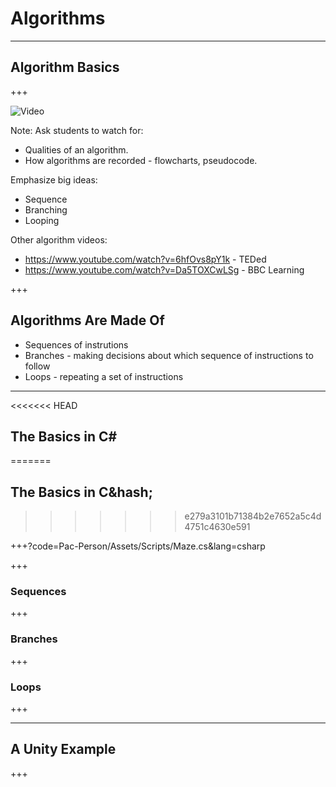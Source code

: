 # Algorithms

---

## Algorithm Basics

+++

![Video](https://www.youtube.com/embed/e_WfC8HwVB8)

Note:
Ask students to watch for:
* Qualities of an algorithm.
* How algorithms are recorded - flowcharts, pseudocode.

Emphasize big ideas:
* Sequence
* Branching
* Looping

Other algorithm videos:
* https://www.youtube.com/watch?v=6hfOvs8pY1k - TEDed
* https://www.youtube.com/watch?v=Da5TOXCwLSg - BBC Learning

+++

## Algorithms Are Made Of

* Sequences of instrutions
* Branches - making decisions about which sequence of instructions to follow
* Loops - repeating a set of instructions

---

<<<<<<< HEAD
## The Basics in C&num;
=======
## The Basics in C&hash;
>>>>>>> e279a3101b71384b2e7652a5c4d4751c4630e591

+++?code=Pac-Person/Assets/Scripts/Maze.cs&lang=csharp



+++

### Sequences

+++

### Branches

+++

### Loops

+++

---

## A Unity Example

+++
